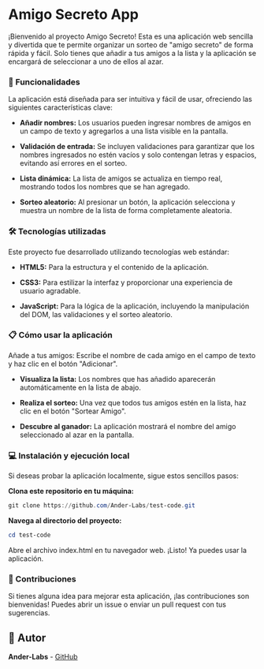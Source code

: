# Amigo Secreto App
¡Bienvenido al proyecto Amigo Secreto! Esta es una aplicación web sencilla y divertida que te permite organizar un sorteo de "amigo secreto" de forma rápida y fácil. Solo tienes que añadir a tus amigos a la lista y la aplicación se encargará de seleccionar a uno de ellos al azar.

### 🚀 Funcionalidades
La aplicación está diseñada para ser intuitiva y fácil de usar, ofreciendo las siguientes características clave:

- **Añadir nombres:** Los usuarios pueden ingresar nombres de amigos en un campo de texto y agregarlos a una lista visible en la pantalla.

- **Validación de entrada:** Se incluyen validaciones para garantizar que los nombres ingresados no estén vacíos y solo contengan letras y espacios, evitando así errores en el sorteo.

- **Lista dinámica:** La lista de amigos se actualiza en tiempo real, mostrando todos los nombres que se han agregado.

- **Sorteo aleatorio:** Al presionar un botón, la aplicación selecciona y muestra un nombre de la lista de forma completamente aleatoria.

### 🛠️ Tecnologías utilizadas
Este proyecto fue desarrollado utilizando tecnologías web estándar:

- **HTML5:** Para la estructura y el contenido de la aplicación.

- **CSS3:** Para estilizar la interfaz y proporcionar una experiencia de usuario agradable.

- **JavaScript:** Para la lógica de la aplicación, incluyendo la manipulación del DOM, las validaciones y el sorteo aleatorio.

### 📋 Cómo usar la aplicación
Añade a tus amigos: Escribe el nombre de cada amigo en el campo de texto y haz clic en el botón "Adicionar".

- **Visualiza la lista:** Los nombres que has añadido aparecerán automáticamente en la lista de abajo.

- **Realiza el sorteo:** Una vez que todos tus amigos estén en la lista, haz clic en el botón "Sortear Amigo".

- **Descubre al ganador:** La aplicación mostrará el nombre del amigo seleccionado al azar en la pantalla.

### 💻 Instalación y ejecución local
Si deseas probar la aplicación localmente, sigue estos sencillos pasos:

**Clona este repositorio en tu máquina:**

```powershell
git clone https://github.com/Ander-Labs/test-code.git
```
**Navega al directorio del proyecto:**

```powershell
cd test-code
```

Abre el archivo index.html en tu navegador web. ¡Listo! Ya puedes usar la aplicación.

### 🤝 Contribuciones
Si tienes alguna idea para mejorar esta aplicación, ¡las contribuciones son bienvenidas! Puedes abrir un issue o enviar un pull request con tus sugerencias.

## 👤 Autor
**Ander-Labs** - [GitHub](https://github.com/Ander-Labs)